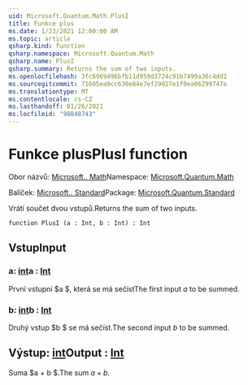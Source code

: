 ```yaml
---
uid: Microsoft.Quantum.Math.PlusI
title: Funkce plus
ms.date: 1/23/2021 12:00:00 AM
ms.topic: article
qsharp.kind: function
qsharp.namespace: Microsoft.Quantum.Math
qsharp.name: PlusI
qsharp.summary: Returns the sum of two inputs.
ms.openlocfilehash: 3fc6969496bfb11d959d3724c91b7499a36c4dd2
ms.sourcegitcommit: 71605ea9cc630e84e7ef29027e1f0ea06299747e
ms.translationtype: MT
ms.contentlocale: cs-CZ
ms.lasthandoff: 01/26/2021
ms.locfileid: "98848743"
---
```

# <a name="plusi-function"></a><span data-ttu-id="291d9-102">Funkce plus</span><span class="sxs-lookup"><span data-stu-id="291d9-102">PlusI function</span></span>

<span data-ttu-id="291d9-103">Obor názvů: [Microsoft.. Math](xref:Microsoft.Quantum.Math)</span><span class="sxs-lookup"><span data-stu-id="291d9-103">Namespace: [Microsoft.Quantum.Math](xref:Microsoft.Quantum.Math)</span></span>

<span data-ttu-id="291d9-104">Balíček: [Microsoft.. Standard](https://nuget.org/packages/Microsoft.Quantum.Standard)</span><span class="sxs-lookup"><span data-stu-id="291d9-104">Package: [Microsoft.Quantum.Standard](https://nuget.org/packages/Microsoft.Quantum.Standard)</span></span>


<span data-ttu-id="291d9-105">Vrátí součet dvou vstupů.</span><span class="sxs-lookup"><span data-stu-id="291d9-105">Returns the sum of two inputs.</span></span>

```qsharp
function PlusI (a : Int, b : Int) : Int
```


## <a name="input"></a><span data-ttu-id="291d9-106">Vstup</span><span class="sxs-lookup"><span data-stu-id="291d9-106">Input</span></span>

### <a name="a--int"></a><span data-ttu-id="291d9-107">a: [int](xref:microsoft.quantum.lang-ref.int)</span><span class="sxs-lookup"><span data-stu-id="291d9-107">a : [Int](xref:microsoft.quantum.lang-ref.int)</span></span>

<span data-ttu-id="291d9-108">První vstupní $a $, která se má sečíst</span><span class="sxs-lookup"><span data-stu-id="291d9-108">The first input $a$ to be summed.</span></span>


### <a name="b--int"></a><span data-ttu-id="291d9-109">b: [int](xref:microsoft.quantum.lang-ref.int)</span><span class="sxs-lookup"><span data-stu-id="291d9-109">b : [Int](xref:microsoft.quantum.lang-ref.int)</span></span>

<span data-ttu-id="291d9-110">Druhý vstup $b $ se má sečíst.</span><span class="sxs-lookup"><span data-stu-id="291d9-110">The second input $b$ to be summed.</span></span>



## <a name="output--int"></a><span data-ttu-id="291d9-111">Výstup: [int](xref:microsoft.quantum.lang-ref.int)</span><span class="sxs-lookup"><span data-stu-id="291d9-111">Output : [Int](xref:microsoft.quantum.lang-ref.int)</span></span>

<span data-ttu-id="291d9-112">Suma $a + b $.</span><span class="sxs-lookup"><span data-stu-id="291d9-112">The sum $a + b$.</span></span>